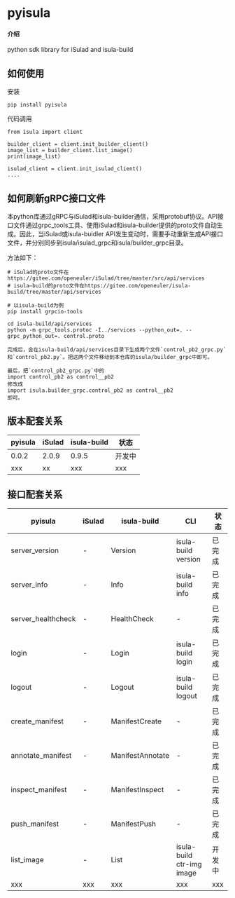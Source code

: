 # pyisula

#### 介绍
python sdk library for iSulad and isula-build

## 如何使用

安装
```
pip install pyisula
```
代码调用
```
from isula import client

builder_client = client.init_builder_client()
image_list = builder_client.list_image()
print(image_list)

isulad_client = client.init_isulad_client()
....
```

## 如何刷新gRPC接口文件

本python库通过gRPC与iSulad和isula-builder通信，采用protobuf协议。API接口文件通过grpc_tools工具、使用iSulad和isula-builder提供的proto文件自动生成。因此，当iSulad或isula-buidler API发生变动时，需要手动重新生成API接口文件，并分别同步到isula/isulad_grpc和isula/builder_grpc目录。

方法如下：
```
# iSulad的proto文件在https://gitee.com/openeuler/iSulad/tree/master/src/api/services
# isula—build的proto文件在https://gitee.com/openeuler/isula-build/tree/master/api/services

# 以isula-build为例
pip install grpcio-tools

cd isula-build/api/services
python -m grpc_tools.protoc -I../services --python_out=. --grpc_python_out=. control.proto

完成后，会在isula-build/api/services目录下生成两个文件`control_pb2_grpc.py`和`control_pb2.py`。把这两个文件移动到本仓库的isula/builder_grpc中即可。

最后，把`control_pb2_grpc.py`中的
import control_pb2 as control__pb2
修改成
import isula.builder_grpc.control_pb2 as control__pb2
即可。
```


## 版本配套关系

| pyisula | iSulad | isula-build | 状态 |
|  ----  |  ----  |  ----  |  ----  |
| 0.0.2 | 2.0.9 | 0.9.5 | 开发中 |
| xxx | xx | xxx | xxx|

## 接口配套关系

| pyisula | iSulad | isula-build | CLI | 状态 |
|  ----  |  ----  |  ----  | ---- | ----  |
| server_version | - | Version | isula-build version | 已完成 |
| server_info | - | Info | isula-build info | 已完成 |
| server_healthcheck | - | HealthCheck | - | 已完成 |
| login | - | Login | isula-build login | 已完成 |
| logout | - | Logout | isula-build logout | 已完成 |
| create_manifest | - | ManifestCreate| - | 已完成 |
| annotate_manifest | - | ManifestAnnotate| - | 已完成 |
| inspect_manifest | - | ManifestInspect| - | 已完成 |
| push_manifest | - | ManifestPush| - | 已完成 |
| list_image | - | List | isula-build ctr-img image | 开发中 |
| xxx | xxx | xxx | xxx | xxx|

